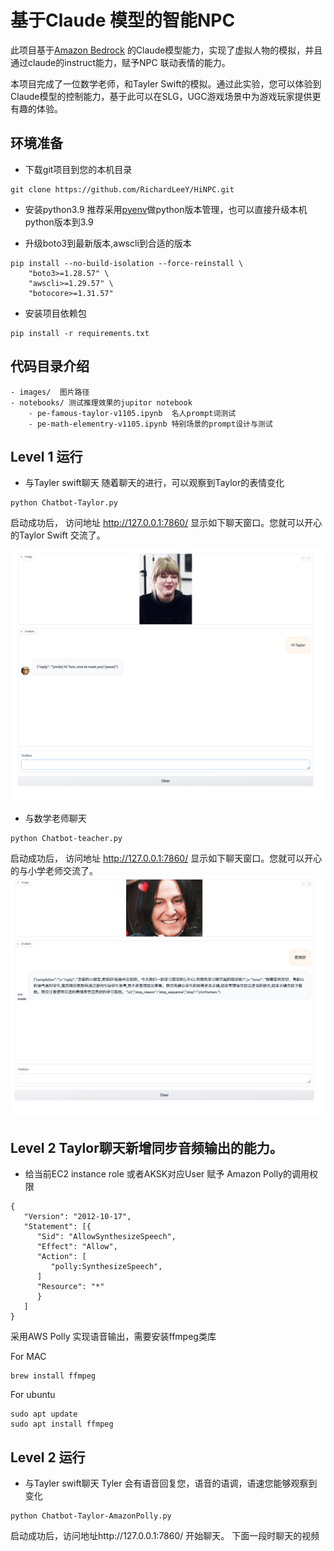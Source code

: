 # 基于Claude 模型的智能NPC
此项目基于[Amazon Bedrock](https://aws.amazon.com/bedrock/) 的Claude模型能力，实现了虚拟人物的模拟，并且通过claude的instruct能力，赋予NPC 联动表情的能力。

本项目完成了一位数学老师，和Tayler Swift的模拟。通过此实验，您可以体验到Claude模型的控制能力，基于此可以在SLG，UGC游戏场景中为游戏玩家提供更有趣的体验。



## 环境准备
- 下载git项目到您的本机目录
```
git clone https://github.com/RichardLeeY/HiNPC.git
```
- 安装python3.9  推荐采用[pyenv](https://github.com/pyenv/pyenv#readme)做python版本管理，也可以直接升级本机python版本到3.9

- 升级boto3到最新版本,awscli到合适的版本
```
pip install --no-build-isolation --force-reinstall \
    "boto3>=1.28.57" \
    "awscli>=1.29.57" \
    "botocore>=1.31.57"
```
- 安装项目依赖包
```
pip install -r requirements.txt
```

## 代码目录介绍
```
- images/  图片路径
- notebooks/ 测试推理效果的jupitor notebook
    - pe-famous-taylor-v1105.ipynb  名人prompt词测试
    - pe-math-elementry-v1105.ipynb 特别场景的prompt设计与测试

```

## Level 1 运行
- 与Tayler swift聊天 随着聊天的进行，可以观察到Taylor的表情变化
```
python Chatbot-Taylor.py
```
启动成功后， 访问地址 http://127.0.0.1:7860/ 显示如下聊天窗口。您就可以开心的Taylor Swift 交流了。

![](./images/taylor.png)


- 与数学老师聊天
```
python Chatbot-teacher.py
```
启动成功后， 访问地址 http://127.0.0.1:7860/ 显示如下聊天窗口。您就可以开心的与小学老师交流了。
![](./images/teacher.png)


## Level 2 Taylor聊天新增同步音频输出的能力。
- 给当前EC2 instance role 或者AKSK对应User 赋予 Amazon Polly的调用权限
```
{
   "Version": "2012-10-17",
   "Statement": [{
      "Sid": "AllowSynthesizeSpeech",
      "Effect": "Allow",
      "Action": [
         "polly:SynthesizeSpeech",
      ]
      "Resource": "*"
      }
   ]
}
```
采用AWS Polly 实现语音输出，需要安装ffmpeg类库

For MAC
```
brew install ffmpeg
```
For ubuntu
```
sudo apt update
sudo apt install ffmpeg
```
## Level 2 运行
- 与Tayler swift聊天 Tyler 会有语音回复您，语音的语调，语速您能够观察到变化

```
python Chatbot-Taylor-AmazonPolly.py
```
启动成功后，访问地址http://127.0.0.1:7860/ 开始聊天。 下面一段时聊天的视频
[](./images/Taylor-polly.mov)
 